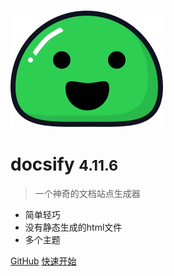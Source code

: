 ![logo](_media/icon.svg)

# docsify <small>4.11.6</small>

>  一个神奇的文档站点生成器 

- 简单轻巧
- 没有静态生成的html文件
- 多个主题

[GitHub](https://github.com/docsifyjs/docsify/)
[快速开始](#docsify)

